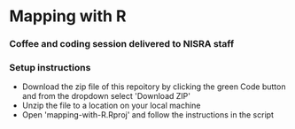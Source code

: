 # Mapping with R
### Coffee and coding session delivered to NISRA staff

### Setup instructions

- Download the zip file of this repoitory by clicking the green Code button and from the dropdown select 'Download ZIP'
- Unzip the file to a location on your local machine
- Open 'mapping-with-R.Rproj' and follow the instructions in the script
